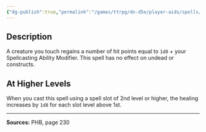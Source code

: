 ```yaml
---
{"dg-publish":true,"permalink":"/games/ttrpg/dn-d5e/player-aids/spells/level-1/cure-wounds/","tags":["TTRPG/DND/5e","verbal","somatic","Spell"],"noteIcon":""}
---
```



## Description
A creature you touch regains a number of hit points equal to `1d8` + your Spellcasting Ability Modifier.
This spell has no effect on undead or constructs.

## At Higher Levels
When you cast this spell using a spell slot of 2nd level or higher, the healing increases by `1d8` for each slot level above 1st.

---

**Sources:** PHB, page 230
